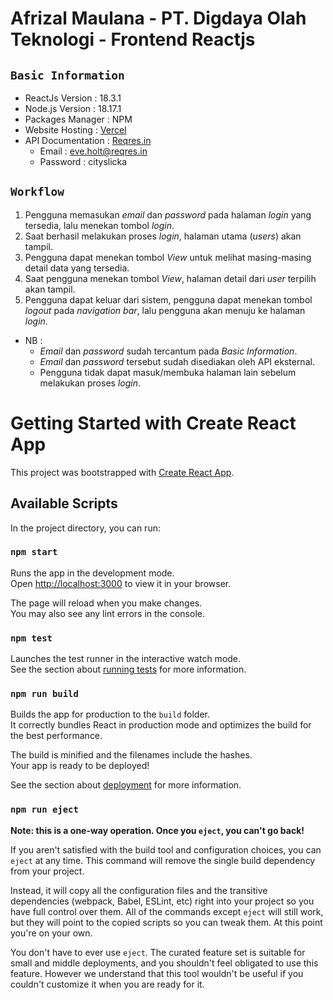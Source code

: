 # Afrizal Maulana - PT. Digdaya Olah Teknologi - Frontend Reactjs

## `Basic Information`

* ReactJs Version : 18.3.1
* Node.js Version : 18.17.1
* Packages Manager : NPM
* Website Hosting : [Vercel](https://dot-fe-afrizal.vercel.app/)
* API Documentation : [Reqres.in](https://reqres.in/)
  * Email : eve.holt@reqres.in
  * Password : cityslicka

## `Workflow`

1. Pengguna memasukan _email_ dan _password_ pada halaman _login_ yang tersedia, lalu menekan tombol _login_. 
2. Saat berhasil melakukan proses _login_, halaman utama (_users_) akan tampil.
3. Pengguna dapat menekan tombol _View_ untuk melihat masing-masing detail data yang tersedia.
4. Saat pengguna menekan tombol _View_, halaman detail dari _user_ terpilih akan tampil.
5. Pengguna dapat keluar dari sistem, pengguna dapat menekan tombol _logout_ pada _navigation bar_, lalu pengguna akan menuju ke halaman _login_.

* NB :
  * _Email_ dan _password_ sudah tercantum pada _Basic Information_.
  * _Email_ dan _password_ tersebut sudah disediakan oleh API eksternal.
  * Pengguna tidak dapat masuk/membuka halaman lain sebelum melakukan proses _login_.

# Getting Started with Create React App

This project was bootstrapped with [Create React App](https://github.com/facebook/create-react-app).

## Available Scripts

In the project directory, you can run:

### `npm start`

Runs the app in the development mode.\
Open [http://localhost:3000](http://localhost:3000) to view it in your browser.

The page will reload when you make changes.\
You may also see any lint errors in the console.

### `npm test`

Launches the test runner in the interactive watch mode.\
See the section about [running tests](https://facebook.github.io/create-react-app/docs/running-tests) for more information.

### `npm run build`

Builds the app for production to the `build` folder.\
It correctly bundles React in production mode and optimizes the build for the best performance.

The build is minified and the filenames include the hashes.\
Your app is ready to be deployed!

See the section about [deployment](https://facebook.github.io/create-react-app/docs/deployment) for more information.

### `npm run eject`

**Note: this is a one-way operation. Once you `eject`, you can't go back!**

If you aren't satisfied with the build tool and configuration choices, you can `eject` at any time. This command will remove the single build dependency from your project.

Instead, it will copy all the configuration files and the transitive dependencies (webpack, Babel, ESLint, etc) right into your project so you have full control over them. All of the commands except `eject` will still work, but they will point to the copied scripts so you can tweak them. At this point you're on your own.

You don't have to ever use `eject`. The curated feature set is suitable for small and middle deployments, and you shouldn't feel obligated to use this feature. However we understand that this tool wouldn't be useful if you couldn't customize it when you are ready for it.